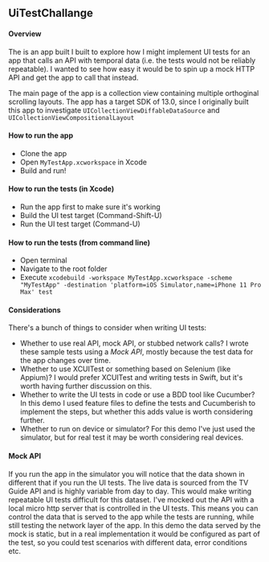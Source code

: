 ## UiTestChallange

#### Overview

The is an app built I built to explore how I might implement UI tests for an app that calls an API with temporal data (i.e. the tests would not be reliably repeatable). I wanted to see how easy it would be to spin up a mock HTTP API and get the app to call that instead.

The main page of the app is a collection view containing multiple orthoginal scrolling layouts. The app has a target SDK of 13.0, since I originally built this app to investigate `UICollectionViewDiffableDataSource` and `UICollectionViewCompositionalLayout`

#### How to run the app
- Clone the app
- Open `MyTestApp.xcworkspace` in Xcode
- Build and run!

#### How to run the tests (in Xcode)
- Run the app first to make sure it's working
- Build the UI test target (Command-Shift-U)
- Run the UI test target (Command-U)

#### How to run the tests (from command line)
- Open terminal
- Navigate to the root folder
- Execute `xcodebuild -workspace MyTestApp.xcworkspace -scheme "MyTestApp" -destination 'platform=iOS Simulator,name=iPhone 11 Pro Max' test`


#### Considerations
There's a bunch of things to consider when writing UI tests:
- Whether to use real API, mock API, or stubbed network calls? I wrote these sample tests using a *Mock API*, mostly because the test data for the app changes over time.
- Whether to use XCUITest or something based on Selenium (like Appium)? I would prefer XCUITest and writing tests in Swift, but it's worth having further discussion on this.
- Whether to write the UI tests in code or use a BDD tool like Cucumber? In this demo I used feature files to define the tests and Cucumberish to implement the steps, but whether this adds value is worth considering further.
- Whether to run on device or simulator? For this demo I've just used the simulator, but for real test it may be worth considering real devices.

#### Mock API
If you run the app in the simulator you will notice that the data shown in different that if you run the UI tests. The live data is sourced from the TV Guide API and is highly variable from day to day. This would make writing repeatable UI tests difficult for this dataset.
I've mocked out the API with a local micro http server that is controlled in the UI tests. This means you can control the data that is served to the app while the tests are running, while still testing the network layer of the app.
In this demo the data served by the mock is static, but in a real implementation it would be configured as part of the test, so you could test scenarios with different data, error conditions etc.
